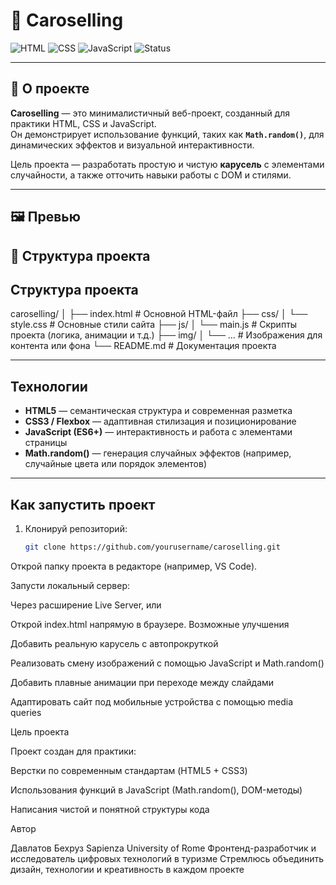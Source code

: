 # 🚗 Caroselling

![HTML](https://img.shields.io/badge/HTML5-orange?logo=html5&logoColor=white)
![CSS](https://img.shields.io/badge/CSS3-blue?logo=css3&logoColor=white)
![JavaScript](https://img.shields.io/badge/JavaScript-yellow?logo=javascript&logoColor=black)
![Status](https://img.shields.io/badge/status-in_progress-brightgreen)

---

## 🌟 О проекте

**Caroselling** — это минималистичный веб-проект, созданный для практики HTML, CSS и JavaScript.  
Он демонстрирует использование функций, таких как **`Math.random()`**, для динамических эффектов и визуальной интерактивности.

Цель проекта — разработать простую и чистую **карусель** с элементами случайности, а также отточить навыки работы с DOM и стилями.

---

## 🖼️ Превью


## 🧩 Структура проекта


## Структура проекта

caroselling/
│
├── index.html # Основной HTML-файл
├── css/
│ └── style.css # Основные стили сайта
├── js/
│ └── main.js # Скрипты проекта (логика, анимации и т.д.)
├── img/
│ └── ... # Изображения для контента или фона
└── README.md # Документация проекта

---

## Технологии

- **HTML5** — семантическая структура и современная разметка  
- **CSS3 / Flexbox** — адаптивная стилизация и позиционирование  
- **JavaScript (ES6+)** — интерактивность и работа с элементами страницы  
- **Math.random()** — генерация случайных эффектов (например, случайные цвета или порядок элементов)  

---

## Как запустить проект

1. Клонируй репозиторий:

   ```bash
   git clone https://github.com/yourusername/caroselling.git
Открой папку проекта в редакторе (например, VS Code).

Запусти локальный сервер:

Через расширение Live Server, или

Открой index.html напрямую в браузере.
 Возможные улучшения

Добавить реальную карусель с автопрокруткой

Реализовать смену изображений с помощью JavaScript и Math.random()

Добавить плавные анимации при переходе между слайдами

Адаптировать сайт под мобильные устройства с помощью media queries

Цель проекта

Проект создан для практики:

Верстки по современным стандартам (HTML5 + CSS3)

Использования функций в JavaScript (Math.random(), DOM-методы)

Написания чистой и понятной структуры кода

 Автор

Давлатов Бехруз
 Sapienza University of Rome
 Фронтенд-разработчик и исследователь цифровых технологий в туризме
 Стремлюсь объединить дизайн, технологии и креативность в каждом проекте
